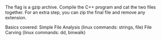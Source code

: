 The flag is a gzip archive.   Compile the C++ program and cat the two files together.  For an extra step, you can zip the final file and remove any extension.

Basics covered:
Simple File Analysis (linux commands: strings, file)
File Carving (linux commands: dd, binwalk)
